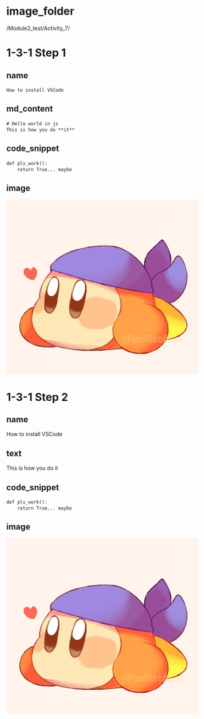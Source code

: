 # image_folder
/Module2_test/Activity_7/

# 1-3-1 Step 1

## name
```
How to install VSCode
```

## md_content
```
# Hello world in js
This is how you do **it**
```

## code_snippet
```
def pls_work():
    return True... maybe
```

## image
![bandanna](images/bandanna.jpg)

# 1-3-1 Step 2

## name
How to install VSCode

## text
This is how you do it

## code_snippet
```
def pls_work():
    return True... maybe
```

## image
![bandanna](images/bandanna.jpg)